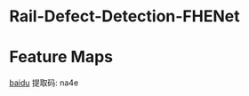 # Rail-Defect-Detection-FHENet

# Feature Maps 
[baidu](link:https://pan.baidu.com/s/1xcK303N9WScaOHdVFqsHIg?pwd=na4e) 提取码: na4e 
